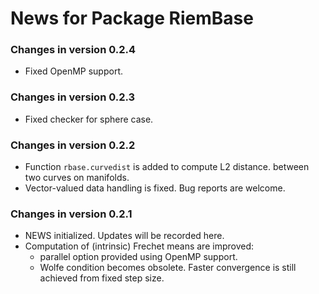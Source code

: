 # News for Package RiemBase
### Changes in version 0.2.4
  * Fixed OpenMP support.

### Changes in version 0.2.3
  * Fixed checker for sphere case.
  
### Changes in version 0.2.2
  * Function `rbase.curvedist` is added to compute L2 distance. between two curves on manifolds.
  * Vector-valued data handling is fixed. Bug reports are welcome.

### Changes in version 0.2.1
  * NEWS initialized. Updates will be recorded here.
  * Computation of (intrinsic) Frechet means are improved:
    - parallel option provided using OpenMP support.
    - Wolfe condition becomes obsolete. Faster convergence is still achieved from fixed step size.